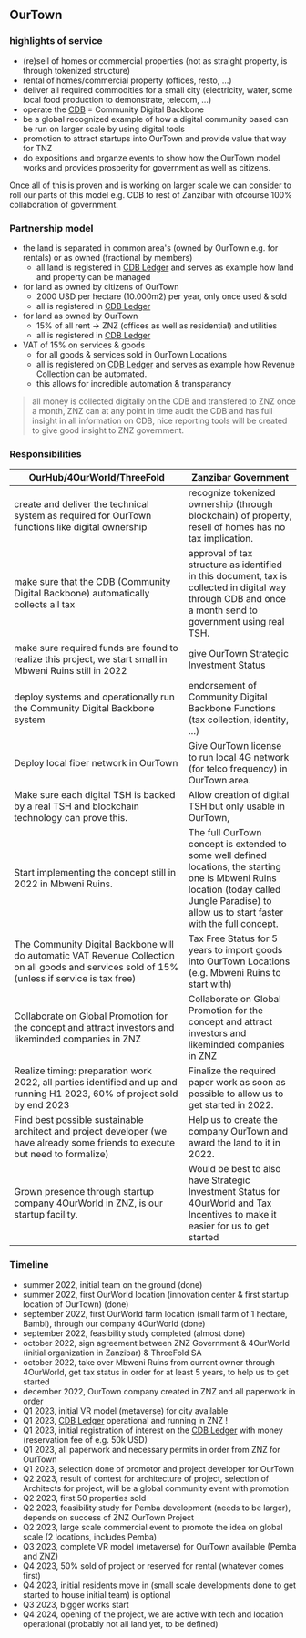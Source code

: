 
## OurTown

### highlights of service

- (re)sell of homes or commercial properties (not as straight property, is through tokenized structure)
- rental of homes/commercial property (offices, resto, ...)
- deliver all required commodities for a small city (electricity, water, some local food production to demonstrate, telecom, ...)
- operate the [CDB](/ourinternet/ourledger/ourledger.md) = Community Digital Backbone 
- be a global recognized example of how a digital community based can be run on larger scale by using digital tools
- promotion to attract startups into OurTown and provide value that way for TNZ
- do expositions and organze events to show how the OurTown model works and provides prosperity for government as well as citizens.

Once all of this is proven and is working on larger scale we can consider to roll our parts of this model e.g. CDB to rest of Zanzibar with ofcourse 100% collaboration of government.

### Partnership model

- the land is separated in common area's (owned by OurTown e.g. for rentals) or as owned (fractional by members)
    - all land is registered in [CDB Ledger](/ourinternet/ourledger/ourledger.md) and serves as example how land and property can be managed
- for land as owned by citizens of OurTown
    - 2000 USD per hectare (10.000m2) per year, only once used & sold
    - all is registered in [CDB Ledger](/ourinternet/ourledger/ourledger.md)
- for land as owned by OurTown
    - 15% of all rent -> ZNZ (offices as well as residential) and utilities
    - all is registered in [CDB Ledger](/ourinternet/ourledger/ourledger.md)
- VAT of 15% on services & goods
    - for all goods & services sold in OurTown Locations
    - all is registered on [CDB Ledger](/ourinternet/ourledger/ourledger.md) and serves as example how Revenue Collection can be automated.
    - this allows for incredible automation & transparancy

> all money is collected digitally on the CDB and transfered to ZNZ once a month, ZNZ can at any point in time audit the CDB and has full insight in all information on CDB, nice reporting tools will be created to give good insight to ZNZ government.

### Responsibilities

| **OurHub/4OurWorld/ThreeFold**                                                                                                                       | **Zanzibar Government**                                                                                                                                                                          |
|-----------------------------------------------------------------------------------------------------------------------------------------------|--------------------------------------------------------------------------------------------------------------------------------------------------------------------------------------------------|
| create and deliver the technical system as required for OurTown functions like digital ownership                                              | recognize tokenized ownership (through blockchain) of property, resell of homes has no tax implication.                                                                                          |
| make sure that the CDB (Community Digital Backbone) automatically collects all tax                                                            | approval of tax structure as identified in this document, tax is collected in digital way through CDB and once a month send to government using real TSH.                                        |
| make sure required funds are found to realize this project, we start small in Mbweni Ruins still in 2022                                      | give OurTown Strategic Investment Status                                                                                                                                                         |
| deploy systems and operationally run the Community Digital Backbone system                                                                    | endorsement of Community Digital Backbone Functions (tax collection, identity, ...)                                                                                                              |
| Deploy local fiber network in OurTown                                                                                                         | Give OurTown license to run local 4G network (for telco frequency) in OurTown area.                                                                                                              |
| Make sure each digital TSH is backed by a real TSH and blockchain technology can prove this.                                                  | Allow creation of digital TSH but only usable in OurTown,                                                                                                                                        |
| Start implementing the concept still in 2022 in Mbweni Ruins.                                                                                 | The full OurTown concept is extended to some well defined locations, the starting one is Mbweni Ruins location (today called Jungle Paradise) to allow us to start faster with the full concept. |
| The Community Digital Backbone will do automatic VAT Revenue Collection on all goods and services sold of 15% (unless if service is tax free) | Tax Free Status for 5 years to import goods into OurTown Locations (e.g. Mbweni Ruins to start with)                                                                                             |
| Collaborate on Global Promotion for the concept and attract investors and likeminded companies in ZNZ                                         | Collaborate on Global Promotion for the concept and attract investors and likeminded companies in ZNZ                                                                                            |
| Realize timing: preparation work 2022, all parties identified and up and running H1 2023, 60% of project sold by end 2023                     | Finalize the required paper work as soon as possible to allow us to get started in 2022.                                                                                                         |
| Find best possible sustainable architect and project developer (we have already some friends to execute but need to formalize)                | Help us to create the company OurTown and award the land to it in 2022.                                                                                                                          |
| Grown presence through startup company 4OurWorld in ZNZ, is our startup facility.  | Would be best to also have Strategic Investment Status for 4OurWorld and Tax Incentives to make it easier for us to get started | 

### Timeline

- summer 2022, initial team on the ground (done)
- summer 2022, first OurWorld location (innovation center & first startup location of OurTown) (done)
- september 2022, first OurWorld farm location (small farm of 1 hectare, Bambi), through our company 4OurWorld (done)
- september 2022, feasibility study completed (almost done)
- october 2022, sign agreement between ZNZ Government & 4OurWorld (initial organization in Zanzibar) & ThreeFold SA
- october 2022, take over Mbweni Ruins from current owner through 4OurWorld, get tax status in order for at least 5 years, to help us to get started
- december 2022, OurTown company created in ZNZ and all paperwork in order
- Q1 2023, initial VR model (metaverse) for city available
- Q1 2023, [CDB Ledger](/ourinternet/ourledger/ourledger.md) operational and running in ZNZ !
- Q1 2023, initial registration of interest on the [CDB Ledger](/ourinternet/ourledger/ourledger.md) with money (reservation fee of e.g. 50k USD)
- Q1 2023, all paperwork and necessary permits in order from ZNZ for OurTown
- Q1 2023, selection done of promotor and project developer for OurTown
- Q2 2023, result of contest for architecture of project, selection of Architects for project, will be a global community event with promotion
- Q2 2023, first 50 properties sold
- Q2 2023, feasibility study for Pemba development (needs to be larger), depends on success of ZNZ OurTown Project
- Q2 2023, large scale commercial event to promote the idea on global scale (2 locations, includes Pemba)
- Q3 2023, complete VR model (metaverse) for OurTown available (Pemba and ZNZ)
- Q4 2023, 50% sold of project or reserved for rental (whatever comes first)
- Q4 2023, initial residents move in (small scale developments done to get started to house initial team) is optional
- Q3 2023, bigger works start
- Q4 2024, opening of the project, we are active with tech and location operational (probably not all land yet, to be defined)
